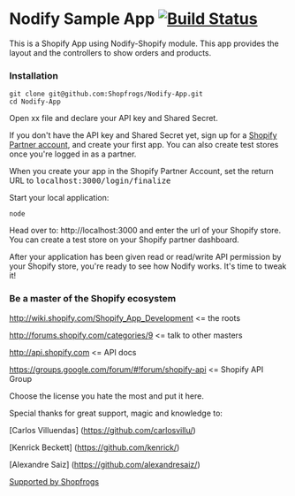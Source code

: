Nodify Sample App [![Build Status](https://secure.travis-ci.org/Shopfrogs/Nodify-App.png?branch=master)](http://travis-ci.org/Shopfrogs/Nodify-App)
======================

This is a Shopify App using Nodify-Shopify module. This app provides the layout and the controllers to show orders and products.

### Installation

    git clone git@github.com:Shopfrogs/Nodify-App.git
    cd Nodify-App
   
Open xx file and declare your API key and Shared Secret. 

If you don't have the API key and Shared Secret yet, sign up for a [Shopify Partner account](https://app.shopify.com/services/partners/signup/), and create your first app. You can also create test stores
once you're logged in as a partner.

When you create your app in the Shopify Partner Account, set the return URL to
<tt>localhost:3000/login/finalize</tt>

Start your local application: 

    node 

Head over to: http://localhost:3000 and enter the url of your Shopify store. You can create a test store on your Shopify partner dashboard.

After your application has been given read or read/write API permission by your Shopify store, you're ready to see how Nodify works. It's time to tweak it!

### Be a master of the Shopify ecosystem

http://wiki.shopify.com/Shopify_App_Development <= the roots

http://forums.shopify.com/categories/9 <= talk to other masters

http://api.shopify.com <= API docs

https://groups.google.com/forum/#!forum/shopify-api <= Shopify API Group

Choose the license you hate the most and put it here.

Special thanks for great support, magic and knowledge to:

[Carlos Villuendas] (https://github.com/carlosvillu/)

[Kenrick Beckett] (https://github.com/kenrick/)

[Alexandre Saiz] (https://github.com/alexandresaiz/)

[Supported by Shopfrogs](http://www.shopfrogs.com/shopify/)
